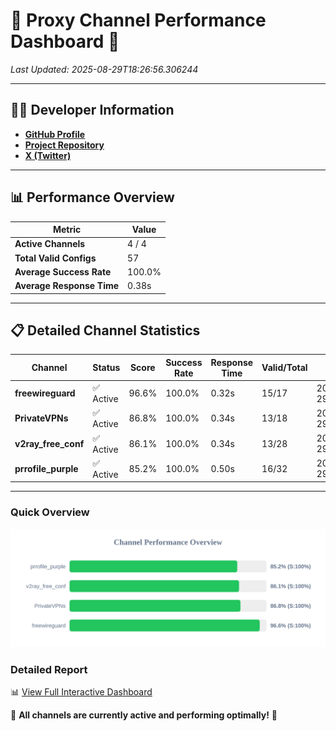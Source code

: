# 🌟 Proxy Channel Performance Dashboard 🌟

_Last Updated: 2025-08-29T18:26:56.306244_

---

## 👩‍💻 Developer Information

- **[GitHub Profile](https://github.com/4n0nymou3)**  
- **[Project Repository](https://github.com/4n0nymou3/multi-proxy-config-fetcher)**  
- **[X (Twitter)](https://x.com/4n0nymou3)**  

---

## 📊 Performance Overview

| Metric                | Value       |
|-----------------------|-------------|
| **Active Channels**   | 4 / 4       |
| **Total Valid Configs** | 57          |
| **Average Success Rate** | 100.0%      |
| **Average Response Time** | 0.38s       |

---

## 📋 Detailed Channel Statistics

| Channel          | Status     | Score  | Success Rate | Response Time | Valid/Total | Last Success               |
|------------------|------------|--------|--------------|---------------|-------------|----------------------------|
| **freewireguard**  | ✅ Active  | 96.6%  | 100.0% | 0.32s         | 15/17       | 2025-08-29T18:26:56.304235 |
| **PrivateVPNs**  | ✅ Active  | 86.8%  | 100.0% | 0.34s         | 13/18       | 2025-08-29T18:26:55.956670 |
| **v2ray_free_conf**  | ✅ Active  | 86.1%  | 100.0% | 0.34s         | 13/28       | 2025-08-29T18:26:55.585281 |
| **prrofile_purple**  | ✅ Active  | 85.2%  | 100.0% | 0.50s         | 16/32       | 2025-08-29T18:26:55.067309 |

---

### Quick Overview
<div align="center">
  <a href="https://raw.githubusercontent.com/nullluser/NullRepo/refs/heads/main/assets/channel_stats_chart.svg">
    <img src="https://raw.githubusercontent.com/nullluser/NullRepo/refs/heads/main/assets/channel_stats_chart.svg" alt="Source Performance Statistics" width="800">
  </a>
</div>

### Detailed Report
📊 [View Full Interactive Dashboard](https://htmlpreview.github.io/?https://github.com/nullluser/NullRepo/blob/main/assets/performance_report.html)

🎉 **All channels are currently active and performing optimally!** 🎉
